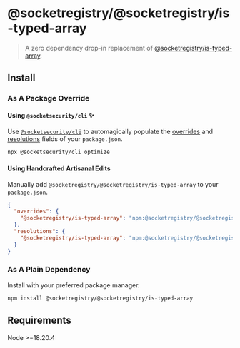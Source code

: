 # @socketregistry/@socketregistry/is-typed-array

> A zero dependency drop-in replacement of
> [@socketregistry/is-typed-array](https://www.npmjs.com/package/@socketregistry/is-typed-array).

## Install

### As A Package Override

#### Using `@socketsecurity/cli` :sparkles:

Use [`@socketsecurity/cli`](https://www.npmjs.com/package/@socketsecurity/cli)
to automagically populate the
[overrides](https://docs.npmjs.com/cli/v9/configuring-npm/package-json#overrides)
and [resolutions](https://yarnpkg.com/configuration/manifest#resolutions) fields
of your `package.json`.

```sh
npx @socketsecurity/cli optimize
```

#### Using Handcrafted Artisanal Edits

Manually add `@socketregistry/@socketregistry/is-typed-array` to your
`package.json`.

```json
{
  "overrides": {
    "@socketregistry/is-typed-array": "npm:@socketregistry/@socketregistry/is-typed-array@^1"
  },
  "resolutions": {
    "@socketregistry/is-typed-array": "npm:@socketregistry/@socketregistry/is-typed-array@^1"
  }
}
```

### As A Plain Dependency

Install with your preferred package manager.

```sh
npm install @socketregistry/@socketregistry/is-typed-array
```

## Requirements

Node &gt;=18.20.4

